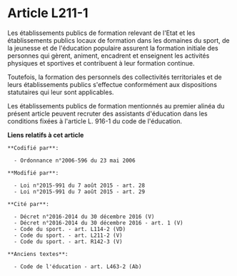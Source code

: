 # Article L211-1

Les établissements publics de formation relevant de l'Etat et les établissements publics locaux de formation dans les
domaines du sport, de la jeunesse et de l'éducation populaire assurent la formation initiale des personnes qui gèrent,
animent, encadrent et enseignent les activités physiques et sportives et contribuent à leur formation continue. 

Toutefois, la formation des personnels des collectivités territoriales et de leurs établissements publics s'effectue
conformément aux dispositions statutaires qui leur sont applicables.

Les établissements publics de formation mentionnés au premier alinéa du présent article peuvent recruter des assistants
d'éducation dans les conditions fixées à l'article L. 916-1 du code de l'éducation.

**Liens relatifs à cet article**

	**Codifié par**:

	  - Ordonnance n°2006-596 du 23 mai 2006

	**Modifié par**:

	  - Loi n°2015-991 du 7 août 2015 - art. 28
	  - Loi n°2015-991 du 7 août 2015 - art. 29

	**Cité par**:

	  - Décret n°2016-2014 du 30 décembre 2016 (V)
	  - Décret n°2016-2014 du 30 décembre 2016 - art. 1 (V)
	  - Code du sport. - art. L114-2 (VD)
	  - Code du sport. - art. L211-2 (V)
	  - Code du sport. - art. R142-3 (V)

	**Anciens textes**:

	  - Code de l'éducation - art. L463-2 (Ab)
